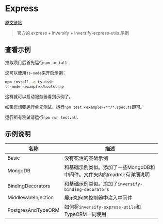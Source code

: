 # Express

[原文链接](https://github.com/inversify/inversify-express-example)

> 官方的 express + inversify + inversify-express-utils 示例

## 查看示例

拉取项目后首先运行`npm install`

您可以使用`ts-node`来开启示例：

```bash
npm install -g ts-node
ts-node <example>/bootstrap
```

这样就可以启动服务器看到示例了。

如果您想要运行单元测试，运行`npm test <example>/**/*.spec.ts`即可。

运行所有测试请运行`npm run test:all`

## 示例说明

| 名称 | 描述 |
|-----|-----|
| Basic | 没有花活的基础示例 |
| MongoDB | 和基础示例类似。添加了一些MongoDB和中间件。文件夹内的readme有详细说明 |
| BindingDecorators | 和基础示例类似。添加了`inversify-binding-decorators` |
| MiddlewareInjection | 展示如何向控制器中注入中间件 |
| PostgresAndTypeORM | 如何将`inversify-express-utils`和TypeORM一同使用 |




